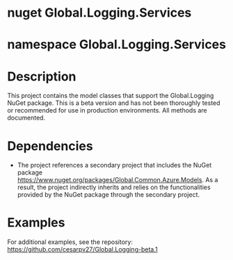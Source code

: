 # nuget Global.Logging.Services

# namespace Global.Logging.Services

# Description

This project contains the model classes that support the Global.Logging NuGet package.
This is a beta version and has not been thoroughly tested or recommended for use in production environments.
All methods are documented.


# Dependencies
- The project references a secondary project that includes the NuGet package https://www.nuget.org/packages/Global.Common.Azure.Models. As a result, the project indirectly inherits and relies on the functionalities provided by the NuGet package through the secondary project.

# Examples
For additional examples, see the repository: https://github.com/cesarpv27/Global.Logging-beta.1